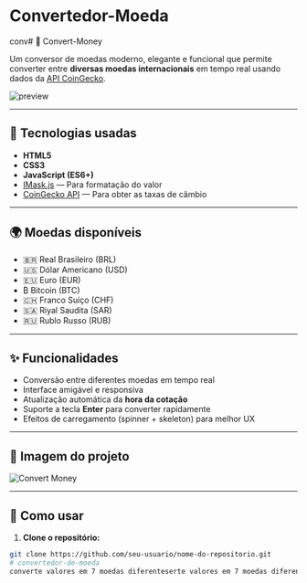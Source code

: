 # Convertedor-Moeda
conv# 💱 Convert-Money

Um conversor de moedas moderno, elegante e funcional que permite converter entre **diversas moedas internacionais** em tempo real usando dados da [API CoinGecko](https://www.coingecko.com/).

![preview](./assets/preview.jpg) <!-- Se quiser, adicione uma imagem de prévia do projeto -->

---

## 🧰 Tecnologias usadas

- **HTML5**
- **CSS3**
- **JavaScript (ES6+)**
- [IMask.js](https://imask.js.org/) — Para formatação do valor
- [CoinGecko API](https://www.coingecko.com/) — Para obter as taxas de câmbio

---

## 🌍 Moedas disponíveis

- 🇧🇷 Real Brasileiro (BRL)
- 🇺🇸 Dólar Americano (USD)
- 🇪🇺 Euro (EUR)
- ₿ Bitcoin (BTC)
- 🇨🇭 Franco Suíço (CHF)
- 🇸🇦 Riyal Saudita (SAR)
- 🇷🇺 Rublo Russo (RUB)

---

## ✨ Funcionalidades

- Conversão entre diferentes moedas em tempo real
- Interface amigável e responsiva
- Atualização automática da **hora da cotação**
- Suporte a tecla **Enter** para converter rapidamente
- Efeitos de carregamento (spinner + skeleton) para melhor UX

---

## 📸 Imagem do projeto

![Convert Money](./assets/preview.jpg) <!-- Troque pelo nome da sua imagem de prévia, se tiver -->

---

## 🚀 Como usar

1. **Clone o repositório:**
```bash
git clone https://github.com/seu-usuario/nome-do-repositorio.git
# convertedor-de-moeda
converte valores em 7 moedas diferenteserte valores em 7 moedas diferentes
